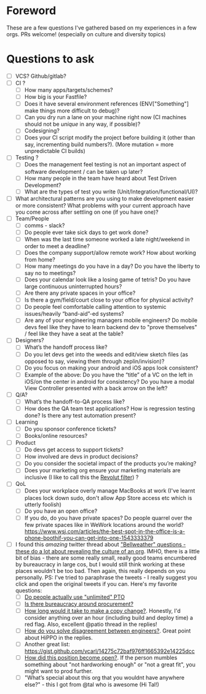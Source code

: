 # Foreword
These are a few questions I've gathered based on my experiences in a few orgs. PRs welcome! (especially on culture and diversity topics)


# Questions to ask
- [ ] VCS? Github/gitlab?
- [ ] CI ? 
	- [ ] How many apps/targets/schemes?
	- [ ] How big is your Fastfile?
	- [ ] Does it have several environment references (ENV["Something"] make things more difficult to debug)?
	- [ ] Can you dry run a lane on your machine right now (CI machines should not be *unique* in any way, if possible)?
	- [ ] Codesigning? 
	- [ ] Does your CI script modify the project before building it (other than say, incrementing build numbers?). (More mutation = more unpredictable CI builds)
- [ ] Testing ? 
	- [ ] Does the management feel testing is not an important aspect of software development / can be taken up later?
	- [ ] How many people in the team have heard about Test Driven Development?
	- [ ] What are the types of test you write (Unit/Integration/functional/UI)?
- [ ] What architectural patterns are you using to make development easier or more consistent? What problems with your current approach have you come across after settling on one (if you have one)?
- [ ] Team/People
	- [ ] comms - slack?
	<!--alex ignore sick-->
	- [ ] Do people ever take sick days to get work done?
	- [ ] When was the last time someone worked a late night/weekend in order to meet a deadline?
	- [ ] Does the company support/allow remote work? How about working from home?
	- [ ] How many meetings do you have in a day? Do you have the liberty to say no to meetings?
	- [ ] Does your calendar look like a losing game of tetris? Do you have large continuous uninterrupted hours?
	- [ ] Are there any private spaces in your office?
	- [ ] Is there  a gym/field/court close to your office for physical activity?
	- [ ] Do people feel comfortable calling attention to systemic issues/heavily “band-aid”-ed systems?
	- [ ] Are any of your engineering managers mobile engineers? Do mobile devs feel like they have to learn backend dev to "prove themselves" / feel like they have a seat at the table?
- [ ] Designers?
	- [ ] What’s the handoff process like?
	- [ ] Do you let devs get into the weeds and edit/view sketch files (as opposed to say, viewing them through zeplin/invision)?
	- [ ] Do you focus on making your android and iOS apps look consistent?
	- [ ] Example of the above: Do you have the “title” of a VC on the left in iOS/on the center in android for consistency? Do you have a modal View Controller presented with a back arrow on the left?
- [ ] Q/A?
	- [ ] What’s the handoff-to-QA process like?
	- [ ] How does the QA team test applications? How is regression testing done? Is there any test automation present?
- [ ] Learning
	- [ ] Do you sponsor conference tickets?
	- [ ] Books/online resources?
- [ ] Product
	- [ ] Do devs get access to support tickets? 
	- [ ] How involved are devs in product decisions?
	- [ ] Do you consider the societal impact of the products you’re making?
	- [ ] Does your marketing org ensure your marketing materials are inclusive (I like to call this the [Revolut filter](https://twitter.com/ingridepure/status/1097486380152827904)) ?
- [ ] QoL
	- [ ] Does your workplace overly manage MacBooks at work (I've learnt places lock down sudo, don't allow App Store access etc which is utterly foolish)
	- [ ] Do you have an open office?
	- [ ] If you do, do you have private spaces? Do people quarrel over the few private spaces like in WeWork locations around the world? https://www.wsj.com/articles/the-best-spot-in-the-office-is-a-phone-boothif-you-can-get-into-one-1543333379
- [ ] I found this _amazing_ twitter thread about ["Bellweather" questions - these do a lot about revealing the culture of an org](https://twitter.com/joshwcomeau/status/1160592395131641861?s=123). IMHO, there is a little bit of bias - there are some really small, really good teams encumbered by bureaucracy in large cos, but I would still think working at these places wouldn’t be too bad. Then again, this really depends on you personally. PS: I've tried to paraphrase the tweets - I really suggest you click and open the original tweets if you can. Here's my favorite questions:
	- [ ] [Do people actually use "unlimited" PTO](https://twitter.com/jbrancha/status/1160678967529156608)
	- [ ] [Is there bureaucracy around procurement?](https://twitter.com/JoshWComeau/status/1160592396918448128)
	- [ ] [How long would it take to make a copy change?](https://twitter.com/marcuslyons_/status/1160594191153393664). Honestly, I'd consider anything over an hour (including build and deploy time) a red flag. Also, excellent @patio thread in the replies!
	- [ ] [How do you solve disagreement between engineers?](https://twitter.com/xander76/status/1160670531785580545). Great point about HiPPO in the replies.
	- [ ] Another great list: https://gist.github.com/vcarl/14275c72baf976ff1665392e14225dcc
	- [ ] [How did this position become open?](https://twitter.com/jm_rives/status/1160627079135633409). If the person mumbles something about "not hardworking enough" or "not a great fit", you might want to prod further.
	<!--alex ignore special-->
	- [ ] "What’s special about this org that you wouldnt have anywhere else?" - this I got from @tal who is awesome (Hi Tal!)

